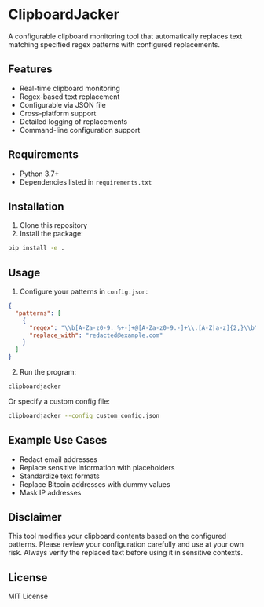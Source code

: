 # ClipboardJacker

A configurable clipboard monitoring tool that automatically replaces text matching specified regex patterns with configured replacements.

## Features

- Real-time clipboard monitoring
- Regex-based text replacement
- Configurable via JSON file
- Cross-platform support
- Detailed logging of replacements
- Command-line configuration support

## Requirements

- Python 3.7+
- Dependencies listed in `requirements.txt`

## Installation

1. Clone this repository
2. Install the package:
```bash
pip install -e .
```

## Usage

1. Configure your patterns in `config.json`:
```json
{
  "patterns": [
    {
      "regex": "\\b[A-Za-z0-9._%+-]+@[A-Za-z0-9.-]+\\.[A-Z|a-z]{2,}\\b",
      "replace_with": "redacted@example.com"
    }
  ]
}
```

2. Run the program:
```bash
clipboardjacker
```

Or specify a custom config file:
```bash
clipboardjacker --config custom_config.json
```

## Example Use Cases

- Redact email addresses
- Replace sensitive information with placeholders
- Standardize text formats
- Replace Bitcoin addresses with dummy values
- Mask IP addresses

## Disclaimer

This tool modifies your clipboard contents based on the configured patterns. Please review your configuration carefully and use at your own risk. Always verify the replaced text before using it in sensitive contexts.

## License

MIT License
